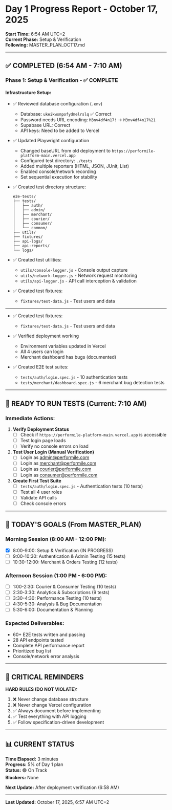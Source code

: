 # Day 1 Progress Report - October 17, 2025
**Start Time:** 6:54 AM UTC+2  
**Current Phase:** Setup & Verification  
**Following:** MASTER_PLAN_OCT17.md

---

## ✅ COMPLETED (6:54 AM - 7:10 AM)

### **Phase 1: Setup & Verification - ✅ COMPLETE**

#### **Infrastructure Setup:**
- ✅ Reviewed database configuration (`.env`)
  - Database: `ukeikwsmpofydmelrslq` ✅ Correct
  - Password needs URL encoding: `M3nv4df4n17!` → `M3nv4df4n17%21`
  - Supabase URL: Correct
  - API keys: Need to be added to Vercel

- ✅ Updated Playwright configuration
  - Changed baseURL from old deployment to `https://performile-platform-main.vercel.app`
  - Configured test directory: `./tests`
  - Added multiple reporters (HTML, JSON, JUnit, List)
  - Enabled console/network recording
  - Set sequential execution for stability

- ✅ Created test directory structure:
  ```
  e2e-tests/
  ├── tests/
  │   ├── auth/
  │   ├── admin/
  │   ├── merchant/
  │   ├── courier/
  │   ├── consumer/
  │   └── common/
  ├── utils/
  ├── fixtures/
  ├── api-logs/
  ├── api-reports/
  └── logs/
  ```

- ✅ Created test utilities:
  - `utils/console-logger.js` - Console output capture
  - `utils/network-logger.js` - Network request monitoring
  - `utils/api-logger.js` - API call interception & validation

- ✅ Created test fixtures:
  - `fixtures/test-data.js` - Test users and data

---

- ✅ Created test fixtures:
  - `fixtures/test-data.js` - Test users and data

- ✅ Verified deployment working
  - Environment variables updated in Vercel
  - All 4 users can login
  - Merchant dashboard has bugs (documented)

- ✅ Created E2E test suites:
  - `tests/auth/login.spec.js` - 10 authentication tests
  - `tests/merchant/dashboard.spec.js` - 6 merchant bug detection tests

---

## 🎯 READY TO RUN TESTS (Current: 7:10 AM)

### **Immediate Actions:**

1. **Verify Deployment Status**
   - [ ] Check if `https://performile-platform-main.vercel.app` is accessible
   - [ ] Test login page loads
   - [ ] Verify no console errors on load

2. **Test User Login (Manual Verification)**
   - [ ] Login as admin@performile.com
   - [ ] Login as merchant@performile.com
   - [ ] Login as courier@performile.com
   - [ ] Login as consumer@performile.com

3. **Create First Test Suite**
   - [ ] `tests/auth/login.spec.js` - Authentication tests (10 tests)
   - [ ] Test all 4 user roles
   - [ ] Validate API calls
   - [ ] Check console errors

---

## 🎯 TODAY'S GOALS (From MASTER_PLAN)

### **Morning Session (8:00 AM - 12:00 PM):**
- [x] 8:00-9:00: Setup & Verification (IN PROGRESS)
- [ ] 9:00-10:30: Authentication & Admin Testing (15 tests)
- [ ] 10:30-12:00: Merchant & Orders Testing (12 tests)

### **Afternoon Session (1:00 PM - 6:00 PM):**
- [ ] 1:00-2:30: Courier & Consumer Testing (10 tests)
- [ ] 2:30-3:30: Analytics & Subscriptions (9 tests)
- [ ] 3:30-4:30: Performance Testing (10 tests)
- [ ] 4:30-5:30: Analysis & Bug Documentation
- [ ] 5:30-6:00: Documentation & Planning

### **Expected Deliverables:**
- 60+ E2E tests written and passing
- 28 API endpoints tested
- Complete API performance report
- Prioritized bug list
- Console/network error analysis

---

## 🔴 CRITICAL REMINDERS

**HARD RULES (DO NOT VIOLATE):**
1. ❌ Never change database structure
2. ❌ Never change Vercel configuration
3. ✅ Always document before implementing
4. ✅ Test everything with API logging
5. ✅ Follow specification-driven development

---

## 📊 CURRENT STATUS

**Time Elapsed:** 3 minutes  
**Progress:** 5% of Day 1 plan  
**Status:** 🟢 On Track  
**Blockers:** None

**Next Update:** After deployment verification (6:58 AM)

---

**Last Updated:** October 17, 2025, 6:57 AM UTC+2
